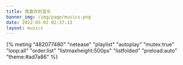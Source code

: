 ```yaml
---
title: 我喜欢的音乐
banner_img: /img/page/musics.png
date: 2022-05-02 02:37:13
layout: musics
---
```


{% meting "482077480" "netease" "playlist" "autoplay" "mutex:true" "loop:all" "order:list" "listmaxheight:500px" 
"listfolded" "preload:auto" "theme:#ad7a86" %}
